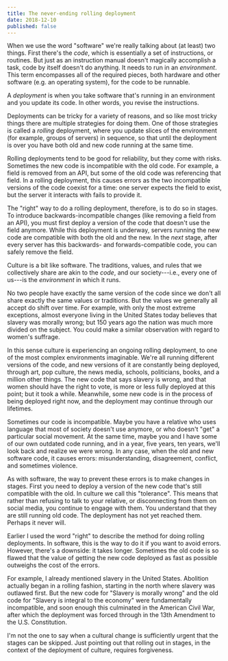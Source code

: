 ```yaml
---
title: The never-ending rolling deployment
date: 2018-12-10
published: false
---
```


When we use the word "software" we're really talking about (at least) two
things. First there's the _code_, which is essentially a set of instructions,
or routines. But just as an instruction manual doesn't magically accomplish a
task, code by itself doesn't do anything. It needs to run in an _environment_.
This term encompasses all of the required pieces, both hardware and other
software (e.g. an operating system), for the code to be runnable.

A _deployment_ is when you take software that's running in an environment and
you update its code. In other words, you revise the instructions.

Deployments can be tricky for a variety of reasons, and so like most tricky
things there are multiple strategies for doing them. One of those strategies is
called a _rolling_ deployment, where you update slices of the environment (for
example, groups of servers) in sequence, so that until the deployment is over
you have both old and new code running at the same time.

Rolling deployments tend to be good for reliability, but they come with risks.
Sometimes the new code is incompatible with the old code. For example, a field
is removed from an API, but some of the old code was referencing that field. In
a rolling deployment, this causes errors as the two incompatible versions of
the code coexist for a time: one server expects the field to exist, but the
server it interacts with fails to provide it.

The "right" way to do a rolling deployment, therefore, is to do so in stages.
To introduce backwards-incompatible changes (like removing a field from an
API), you must first deploy a version of the code that doesn't use the field
anymore. While this deployment is underway, servers running the new code are
compatible with both the old and the new. In the _next_ stage, after every
server has this backwards- and forwards-compatible code, you can safely remove
the field.

Culture is a bit like software. The traditions, values, and rules that we
collectively share are akin to the _code_, and our society---i.e., every one of
us---is the _environment_ in which it runs.

No two people have exactly the same version of the code since we don't all
share exactly the same values or traditions. But the values we generally all
accept do shift over time. For example, with only the most extreme exceptions,
almost everyone living in the United States today believes that slavery was
morally wrong; but 150 years ago the nation was much more divided on the
subject. You could make a similar observation with regard to women's suffrage.

In this sense culture is experiencing an ongoing rolling deployment, to one of
the most complex environments imaginable. We're all running different versions
of the code, and new versions of it are constantly being deployed, through art,
pop culture, the news media, schools, politicians, books, and a million other
things. The new code that says slavery is wrong, and that women should have the
right to vote, is more or less fully deployed at this point; but it took a
while. Meanwhile, some new code is in the process of being deployed right now,
and the deployment may continue through our lifetimes.

Sometimes our code is incompatible. Maybe you have a relative who uses language
that most of society doesn't use anymore, or who doesn't "get" a particular
social movement. At the same time, maybe you and I have some of our own
outdated code running, and in a year, five years, ten years, we'll look back
and realize we were wrong. In any case, when the old and new software code, it
causes errors: misunderstanding, disagreement, conflict, and sometimes
violence.

As with software, the way to prevent these errors is to make changes in stages.
First you need to deploy a version of the new code that's still compatible with
the old. In culture we call this "tolerance". This means that rather than
refusing to talk to your relative, or disconnecting from them on social media,
you continue to engage with them. You understand that they are still running
old code. The deployment has not yet reached them. Perhaps it never will.

Earlier I used the word "right" to describe the method for doing rolling
deployments. In software, this is the way to do it if you want to avoid errors.
However, there's a downside: it takes longer. Sometimes the old code is so
flawed that the value of getting the new code deployed as fast as possible
outweighs the cost of the errors.

For example, I already mentioned slavery in the United States. Abolition
actually began in a rolling fashion, starting in the north where slavery was
outlawed first. But the new code for "Slavery is morally wrong" and the old
code for "Slavery is integral to the economy" were fundamentally incompatible,
and soon enough this culminated in the American Civil War, after which the
deployment was forced through in the 13th Amendment to the U.S. Constitution.

I'm not the one to say when a cultural change is sufficiently urgent that the
stages can be skipped. Just pointing out that rolling out in stages, in the
context of the deployment of culture, requires forgiveness.
